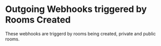 # Outgoing Webhooks triggered by Rooms Created

These webhooks are triggerd by rooms being created, private and public rooms.
